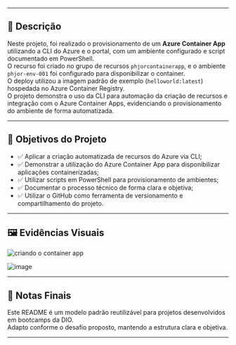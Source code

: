 

---

## 📝 Descrição

Neste projeto, foi realizado o provisionamento de um **Azure Container App** utilizando a CLI do Azure e o portal, com um ambiente configurado e script documentado em PowerShell.  
O recurso foi criado no grupo de recursos `phjorcontainerapp`, e o ambiente `phjor-env-001` foi configurado para disponibilizar o container.  
O deploy utilizou a imagem padrão de exemplo (`helloworld:latest`) hospedada no Azure Container Registry.  
O projeto demonstra o uso da CLI para automação da criação de recursos e integração com o Azure Container Apps, evidenciando o provisionamento do ambiente de forma automatizada.

---

## 🎯 Objetivos do Projeto

- ✅ Aplicar a criação automatizada de recursos do Azure via CLI;
- ✅ Demonstrar a utilização do Azure Container App para disponibilizar aplicações containerizadas;
- ✅ Utilizar scripts em PowerShell para provisionamento de ambientes;
- ✅ Documentar o processo técnico de forma clara e objetiva;
- ✅ Utilizar o GitHub como ferramenta de versionamento e compartilhamento do projeto.

---

## 🖼️ Evidências Visuais

![criando o container app](https://github.com/user-attachments/assets/63727a91-3854-47eb-8d64-f27bf66f65c9)

![image](https://github.com/user-attachments/assets/d54294d9-3c1d-4c87-978b-26c8f348d166)

---

## 🧾 Notas Finais

Este README é um modelo padrão reutilizável para projetos desenvolvidos em bootcamps da DIO.  
Adapto conforme o desafio proposto, mantendo a estrutura clara e objetiva.

---
